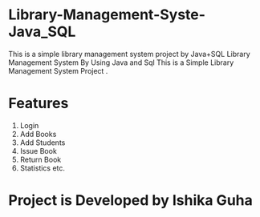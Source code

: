 # Library-Management-Syste-Java_SQL
This is a simple library management system project by Java+SQL
Library Management System By Using Java and Sql
This is a Simple Library Management System Project .

# Features
1. Login
2. Add Books
3. Add Students
4. Issue Book
5. Return Book
6. Statistics etc.
# Project is Developed by Ishika Guha
